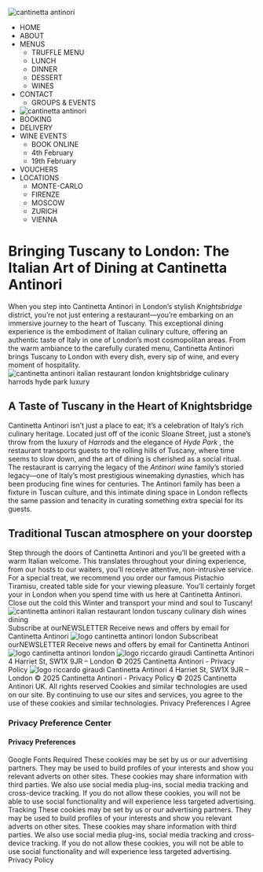 ![cantinetta antinori](https://cantinetta-antinori.uk/wp-content/uploads/2023/03/logo-cantinetta-antinori-menu.svg)
  * HOME
  * ABOUT
  * MENUS
    * TRUFFLE MENU
    * LUNCH
    * DINNER
    * DESSERT
    * WINES
  * CONTACT
    * GROUPS & EVENTS
  * ![cantinetta antinori](https://cantinetta-antinori.uk/wp-content/uploads/2023/03/logo-cantinetta-antinori-menu.svg)
  * BOOKING
  * DELIVERY
  * WINE EVENTS
    * BOOK ONLINE
    * 4th February
    * 19th February
  * VOUCHERS
  * LOCATIONS
    * MONTE-CARLO
    * FIRENZE
    * MOSCOW
    * ZURICH
    * VIENNA


# Bringing Tuscany to London: The Italian Art of Dining at Cantinetta Antinori
When you step into Cantinetta Antinori in London’s stylish _Knightsbridge_ district, you’re not just entering a restaurant—you’re embarking on an immersive journey to the heart of Tuscany.
This exceptional dining experience is the embodiment of Italian culinary culture, offering an authentic taste of Italy in one of London’s most cosmopolitan areas. From the warm ambiance to the carefully curated menu, Cantinetta Antinori brings Tuscany to London with every dish, every sip of wine, and every moment of hospitality.
![cantinetta antinori italian restaurant london knightsbridge culinary harrods hyde park luxury](https://cantinetta-antinori.uk/wp-content/uploads/2024/12/cantinetta-antinori-italian-restaurant-london-knightsbridge-culinary-harrods-hyde-park-luxury.jpg)
## A Taste of Tuscany in the Heart of Knightsbridge
Cantinetta Antinori isn’t just a place to eat; it’s a celebration of Italy’s rich culinary heritage. Located just off of the iconic Sloane Street, just a stone’s throw from the luxury of _Harrods_ and the elegance of _Hyde Park_ , the restaurant transports guests to the rolling hills of Tuscany, where time seems to slow down, and the art of dining is cherished as a social ritual.
The restaurant is carrying the legacy of the _Antinori wine_ family’s storied legacy—one of Italy’s most prestigious winemaking dynasties, which has been producing fine wines for centuries. The Antinori family has been a fixture in Tuscan culture, and this intimate dining space in London reflects the same passion and tenacity in curating something extra special for its guests.
## Traditional Tuscan atmosphere on your doorstep
Step through the doors of Cantinetta Antinori and you’ll be greeted with a warm Italian welcome. This translates throughout your dining experience, from our hosts to our waiters, you’ll receive attentive, non-intrusive service. For a special treat, we recommend you order our famous Pistachio Tiramisu, created table side for your viewing pleasure.
You’ll certainly forget your in London when you spend time with us here at Cantinetta Antinori. Close out the cold this Winter and transport your mind and soul to Tuscany!
![cantinetta antinori italian restaurant london tuscany culinary dish wines dining](https://cantinetta-antinori.uk/wp-content/uploads/2024/12/cantinetta-antinori-italian-restaurant-london-tuscany-culinary-dish-wines-dining.jpg)
Subscribe at ourNEWSLETTER
Receive news and offers by email for Cantinetta Antinori
![logo cantinetta antinori london](https://cantinetta-antinori.uk/wp-content/uploads/2023/03/logo-london.svg)
Subscribeat ourNEWSLETTER
Receive news and offers by email for Cantinetta Antinori
![logo cantinetta antinori london](https://cantinetta-antinori.uk/wp-content/uploads/2023/03/logo-london.svg)
![logo riccardo giraudi](https://cantinetta-antinori.uk/wp-content/uploads/2023/03/RG_logo_blanc.png)
Cantinetta Antinori 4 Harriet St, SW1X 9JR – London
© 2025 Cantinetta Antinori - Privacy Policy
![logo riccardo giraudi](https://cantinetta-antinori.uk/wp-content/uploads/2023/03/RG_logo_blanc.png)
Cantinetta Antinori 4 Harriet St, SW1X 9JR – London
© 2025 Cantinetta Antinori - Privacy Policy
© 2025 Cantinetta Antinori UK. All rights reserved
Cookies and similar technologies are used on our site. By continuing to use our sites and services, you agree to the use of these cookies and similar technologies. 
Privacy Preferences
I Agree
### Privacy Preference Center
#### Privacy Preferences
Google Fonts
Required
These cookies may be set by us or our advertising partners. They may be used to build profiles of your interests and show you relevant adverts on other sites. These cookies may share information with third parties. We also use social media plug-ins, social media tracking and cross-device tracking. If you do not allow these cookies, you will not be able to use social functionality and will experience less targeted advertising.
Tracking
These cookies may be set by us or our advertising partners. They may be used to build profiles of your interests and show you relevant adverts on other sites. These cookies may share information with third parties. We also use social media plug-ins, social media tracking and cross-device tracking. If you do not allow these cookies, you will not be able to use social functionality and will experience less targeted advertising.
Privacy Policy
